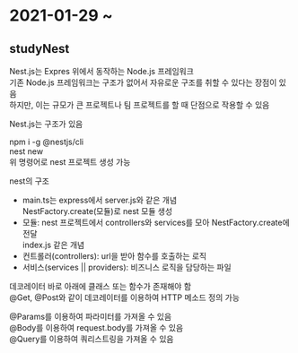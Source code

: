 # 2021-01-29 ~ 

## studyNest

Nest.js는 Expres 위에서 동작하는 Node.js 프레임워크  
기존 Node.js 프레임워크는 구조가 없어서 자유로운 구조를 취할 수 있다는 장점이 있음  
하지만, 이는 규모가 큰 프로젝트나 팀 프로젝트를 할 때 단점으로 작용할 수 있음

Nest.js는 구조가 있음

npm i -g @nestjs/cli  
nest new  
위 명령어로 nest 프로젝트 생성 가능

nest의 구조
- main.ts는 express에서 server.js와 같은 개념  
NestFactory.create(모듈)로 nest 모듈 생성
- 모듈: nest 프로젝트에서 controllers와 services를 모아 NestFactory.create에 전달  
index.js 같은 개념
- 컨트롤러(controllers): url을 받아 함수를 호출하는 로직
- 서비스(services || providers): 비즈니스 로직을 담당하는 파일

데코레이터 바로 아래에 클래스 또는 함수가 존재해야 함  
@Get, @Post와 같이 데코레이터를 이용하여 HTTP 메소드 정의 가능

@Params를 이용하여 파라미터를 가져올 수 있음  
@Body를 이용하여 request.body를 가져올 수 있음  
@Query를 이용하여 쿼리스트링을 가져올 수 있음
